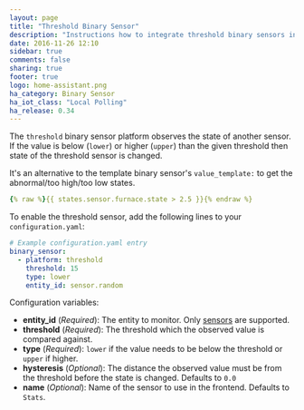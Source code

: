 ```yaml
---
layout: page
title: "Threshold Binary Sensor"
description: "Instructions how to integrate threshold binary sensors into Home Assistant."
date: 2016-11-26 12:10
sidebar: true
comments: false
sharing: true
footer: true
logo: home-assistant.png
ha_category: Binary Sensor
ha_iot_class: "Local Polling"
ha_release: 0.34
---
```



The `threshold` binary sensor platform observes the state of another sensor. If the value is below (`lower`) or higher (`upper`) than the given threshold then state of the threshold sensor is changed.

It's an alternative to the template binary sensor's `value_template:` to get the abnormal/too high/too low states.

```yaml
{% raw %}{{ states.sensor.furnace.state > 2.5 }}{% endraw %}
```

To enable the threshold sensor, add the following lines to your `configuration.yaml`:

```yaml
# Example configuration.yaml entry
binary_sensor:
  - platform: threshold
    threshold: 15
    type: lower
    entity_id: sensor.random
```

Configuration variables:

- **entity_id** (*Required*): The entity to monitor. Only [sensors](/components/sensor/) are supported.
- **threshold** (*Required*): The threshold which the observed value is compared against.
- **type** (*Required*): `lower` if the value needs to be below the threshold or `upper` if higher.
- **hysteresis** (*Optional*): The distance the observed value must be from the threshold before the state is changed. Defaults to `0.0`
- **name** (*Optional*): Name of the sensor to use in the frontend. Defaults to `Stats`.
